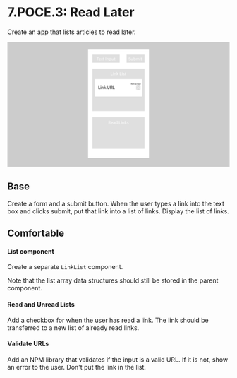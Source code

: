 # 7.POCE.3: Read Later

Create an app that lists articles to read later.

![](../../.gitbook/assets/img_0043.jpg)

## Base

Create a form and a submit button. When the user types a link into the text box and clicks submit, put that link into a list of links. Display the list of links.

## Comfortable

#### List component

Create a separate `LinkList` component.

Note that the list array data structures should still be stored in the parent component.

#### Read and Unread Lists

Add a checkbox for when the user has read a link. The link should be transferred to a new list of already read links.

#### Validate URLs

Add an NPM library that validates if the input is a valid URL. If it is not, show an error to the user. Don't put the link in the list.

